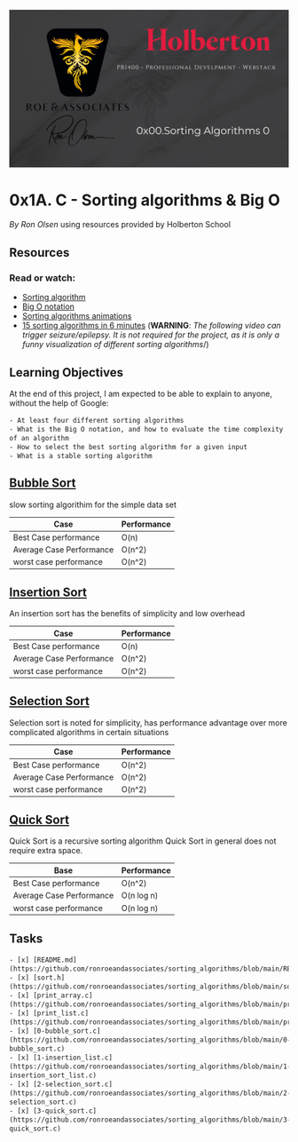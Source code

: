![sort algo bann](https://github.com/ronroeandassociates/assets/blob/master/images/0x00_sorting_algorithms_ban.png)

# 0x1A. C - Sorting algorithms & Big O

_By Ron Olsen_ using resources provided by Holberton School

## Resources

### Read or watch:

- [Sorting algorithm](https://intranet.hbtn.io/rltoken/vyoWOURQXvWXdDMOjNCX0g)
- [Big O notation](https://intranet.hbtn.io/rltoken/FVWieykvBijR36tQp-m2kQ)
- [Sorting algorithms animations](https://intranet.hbtn.io/rltoken/4FGrd5YUiLdXLCFP9E-mWg)
- [15 sorting algorithms in 6 minutes](https://intranet.hbtn.io/rltoken/gRYQqi0DMBFkW-yM2n7ydw) \(**WARNING**: _The following video can trigger seizure/epilepsy. It is not required for the project, as it is only a funny visualization of different sorting algorithms_/)

## Learning Objectives

At the end of this project, I am expected to be able to explain to anyone, without the help of Google:

```
- At least four different sorting algorithms
- What is the Big O notation, and how to evaluate the time complexity of an algorithm
- How to select the best sorting algorithm for a given input
- What is a stable sorting algorithm
```

## [Bubble Sort](https://github.com/ronroeandassociates/sorting_algorithms/blob/main/0-O)

slow sorting algorithim for the simple data set

| Case                     | Performance |
| ------------------------ | ----------- |
| Best Case performance    | O(n)        |
| Average Case Performance | O(n^2)      |
| worst case performance   | O(n^2)      |

## [Insertion Sort](https://github.com/ronroeandassociates/sorting_algorithms/blob/main/1-O)

An insertion sort has the benefits of simplicity and low overhead

| Case                     | Performance |
| ------------------------ | ----------- |
| Best Case performance    | O(n)        |
| Average Case Performance | O(n^2)      |
| worst case performance   | O(n^2)      |

## [Selection Sort](https://github.com/ronroeandassociates/sorting_algorithms/blob/main/2-O)

Selection sort is noted for simplicity, has performance advantage over more complicated algorithms in certain situations

| Case                     | Performance |
| ------------------------ | ----------- |
| Best Case performance    | O(n^2)      |
| Average Case Performance | O(n^2)      |
| worst case performance   | O(n^2)      |

## [Quick Sort](https://github.com/ronroeandassociates/sorting_algorithms/blob/main/3-O)

Quick Sort is a recursive sorting algorithm Quick Sort in general does not require extra space.

| Base                     | Performance |
| ------------------------ | ----------- |
| Best Case performance    | O(n^2)      |
| Average Case Performance | O(n log n)  |
| worst case performance   | O(n log n)  |

## Tasks

```
- [x] [README.md](https://github.com/ronroeandassociates/sorting_algorithms/blob/main/README.md)
- [x] [sort.h](https://github.com/ronroeandassociates/sorting_algorithms/blob/main/sort.h)
- [x] [print_array.c](https://github.com/ronroeandassociates/sorting_algorithms/blob/main/print_array.c)
- [x] [print_list.c](https://github.com/ronroeandassociates/sorting_algorithms/blob/main/print_list.c)
- [x] [0-bubble_sort.c](https://github.com/ronroeandassociates/sorting_algorithms/blob/main/0-bubble_sort.c)
- [x] [1-insertion_list.c](https://github.com/ronroeandassociates/sorting_algorithms/blob/main/1-insertion_sort_list.c)
- [x] [2-selection_sort.c](https://github.com/ronroeandassociates/sorting_algorithms/blob/main/2-selection_sort.c)
- [x] [3-quick_sort.c](https://github.com/ronroeandassociates/sorting_algorithms/blob/main/3-quick_sort.c)
```
